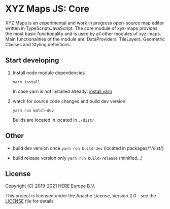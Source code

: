 # XYZ Maps JS: Core

XYZ Maps is an experimental and work in progress open-source map editor written in TypeScript/JavaScript.
The core module of xyz-maps provides the most basic functionality and is used by all other modules of xyz-maps.
Main functionalities of the module are: DataProviders, TileLayers, Geometric Classes and Styling definitions.

## Start developing

1. Install node module dependencies
    ```
    yarn install
    ```
    In case yarn is not installed already: [install yarn](https://yarnpkg.com/en/docs/install)

2. watch for source code changes and build dev version
    ```
    yarn run watch-dev
    ```
    Builds are located in located in `./dist/`


## Other

* build dev version once `yarn run build-dev` (located in packages/*/dist/)

* build release version only `yarn run build-release` (minified...)


## License

Copyright (C) 2019-2021 HERE Europe B.V.

This project is licensed under the Apache License, Version 2.0 - see the [LICENSE](LICENSE) file for details
